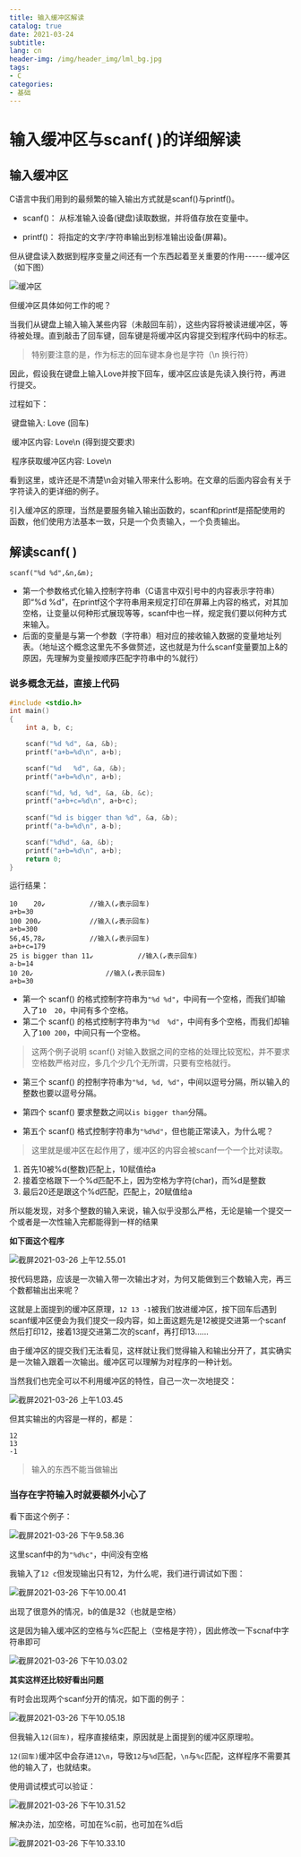 ```yaml
---
title: 输入缓冲区解读
catalog: true
date: 2021-03-24
subtitle: 
lang: cn
header-img: /img/header_img/lml_bg.jpg
tags:
- C
categories:
- 基础
---
```


# 输入缓冲区与scanf( )的详细解读

## 输入缓冲区

C语言中我们用到的最频繁的输入输出方式就是scanf()与printf()。

- scanf()： 从标准输入设备(键盘)读取数据，并将值存放在变量中。

- printf()： 将指定的文字/字符串输出到标准输出设备(屏幕)。

但从键盘读入数据到程序变量之间还有一个东西起着至关重要的作用------缓冲区（如下图）

![缓冲区](1.png)

但缓冲区具体如何工作的呢？

当我们从键盘上输入输入某些内容（未敲回车前），这些内容将被读进缓冲区，等待被处理。直到敲击了回车键，回车键是将缓冲区内容提交到程序代码中的标志。

> 特别要注意的是，作为标志的回车键本身也是字符（\n 换行符）

因此，假设我在键盘上输入Love并按下回车，缓冲区应该是先读入换行符，再进行提交。

 过程如下：

 ​	键盘输入:   					Love (回车)

 ​	缓冲区内容:       			Love\n    (得到提交要求)

 ​	程序获取缓冲区内容:    Love\n

看到这里，或许还是不清楚\n会对输入带来什么影响。在文章的后面内容会有关于字符读入的更详细的例子。

引入缓冲区的原理，当然是要服务输入输出函数的，scanf和printf是搭配使用的函数，他们使用方法基本一致，只是一个负责输入，一个负责输出。

## 解读scanf( )

```
scanf("%d %d",&n,&m);
```

- 第一个参数格式化输入控制字符串（C语言中双引号中的内容表示字符串）即“%d %d”，在printf这个字符串用来规定打印在屏幕上内容的格式，对其加空格，让变量以何种形式展现等等，scanf中也一样，规定我们要以何种方式来输入。
- 后面的变量是与第一个参数（字符串）相对应的接收输入数据的变量地址列表。（地址这个概念这里先不多做赘述，这也就是为什么scanf变量要加上&的原因，先理解为变量按顺序匹配字符串中的%就行）

### **说多概念无益，直接上代码**

```C
#include <stdio.h>
int main()
{
    int a, b, c;

    scanf("%d %d", &a, &b);
    printf("a+b=%d\n", a+b);

    scanf("%d   %d", &a, &b);
    printf("a+b=%d\n", a+b);

    scanf("%d, %d, %d", &a, &b, &c);
    printf("a+b+c=%d\n", a+b+c);
   
    scanf("%d is bigger than %d", &a, &b);
    printf("a-b=%d\n", a-b);

  	scanf("%d%d", &a, &b);
    printf("a+b=%d\n", a+b);
    return 0;
}
```
运行结果：

```
10    20↙			//输入(↙表示回车)
a+b=30
100 200↙			//输入(↙表示回车)
a+b=300
56,45,78↙			//输入(↙表示回车)
a+b+c=179	
25 is bigger than 11↙			//输入(↙表示回车)
a-b=14
10 20↙					//输入(↙表示回车)
a+b=30
```

- 第一个 scanf() 的格式控制字符串为`"%d %d"`，中间有一个空格，而我们却输入了`10  20`，中间有多个空格。
- 第二个 scanf() 的格式控制字符串为`"%d  %d"`，中间有多个空格，而我们却输入了`100 200`，中间只有一个空格。

>  这两个例子说明 scanf() 对输入数据之间的空格的处理比较宽松，并不要求空格数严格对应，多几个少几个无所谓，只要有空格就行。

- 第三个 scanf() 的控制字符串为`"%d, %d, %d"`，中间以逗号分隔，所以输入的整数也要以逗号分隔。

- 第四个 scanf() 要求整数之间以`is bigger than`分隔。
- 第五个 scanf() 格式控制字符串为`"%d%d"`，但也能正常读入，为什么呢？

> 这里就是缓冲区在起作用了，缓冲区的内容会被scanf一个一个比对读取。

1. 首先10被%d(整数)匹配上，10赋值给a
2. 接着空格跟下一个%d匹配不上，因为空格为字符(char)，而%d是整数
3. 最后20还是跟这个%d匹配，匹配上，20赋值给a

所以能发现，对多个整数的输入来说，输入似乎没那么严格，无论是输一个提交一个或者是一次性输入完都能得到一样的结果

**如下面这个程序**

![截屏2021-03-26 上午12.55.01](2.png)

按代码思路，应该是一次输入带一次输出才对，为何又能做到三个数输入完，再三个数都输出出来呢？

这就是上面提到的缓冲区原理，`12 13 -1`被我们放进缓冲区，按下回车后遇到scanf缓冲区便会为我们提交一段内容，如上面这题先是12被提交进第一个scanf然后打印12，接着13提交进第二次的scanf，再打印13......

由于缓冲区的提交我们无法看见，这样就让我们觉得输入和输出分开了，其实确实是一次输入跟着一次输出。缓冲区可以理解为对程序的一种计划。

当然我们也完全可以不利用缓冲区的特性，自己一次一次地提交：

![截屏2021-03-26 上午1.03.45](3.png)

但其实输出的内容是一样的，都是：

```
12
13
-1
```

> 输入的东西不能当做输出

### **当存在字符输入时就要额外小心了**

看下面这个例子：

![截屏2021-03-26 下午9.58.36](4.png)

这里scanf中的为`"%d%c"`，中间没有空格

我输入了`12 c`但发现输出只有12，为什么呢，我们进行调试如下图：

![截屏2021-03-26 下午10.00.41](5.png)

出现了很意外的情况，b的值是32（也就是空格）

这是因为输入缓冲区的空格与%c匹配上（空格是字符），因此修改一下scnaf中字符串即可

![截屏2021-03-26 下午10.03.02](6.png)

**其实这样还比较好看出问题**

有时会出现两个scanf分开的情况，如下面的例子：

![截屏2021-03-26 下午10.05.18](7.png)

但我输入`12(回车)`，程序直接结束，原因就是上面提到的缓冲区原理啦。

`12(回车)`缓冲区中会存进`12\n`，导致`12`与`%d`匹配，`\n`与`%c`匹配，这样程序不需要其他的输入了，也就结束。

使用调试模式可以验证：

![截屏2021-03-26 下午10.31.52](8.png)

解决办法，加空格，可加在%c前，也可加在%d后

![截屏2021-03-26 下午10.33.10](9.png)
